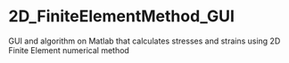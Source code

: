 # 2D_FiniteElementMethod_GUI
GUI and algorithm on Matlab that calculates stresses and strains using 2D Finite Element numerical method 
